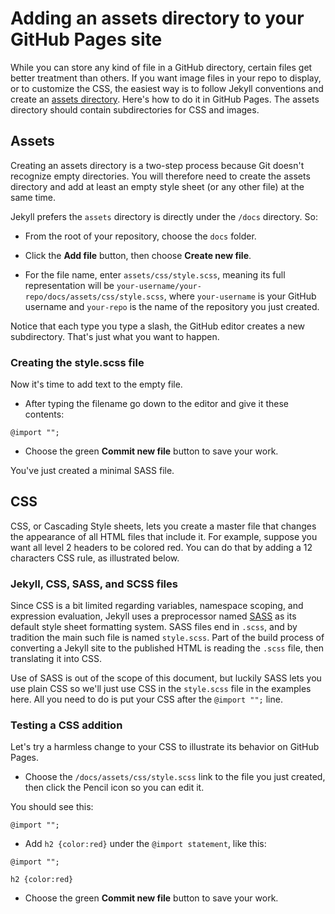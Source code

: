 # Adding an assets directory to your GitHub Pages site

While you can store any kind of file in a GitHub directory, certain files get better treatment than others.
If you want image files in your repo to display, or to customize the CSS, the easiest way is to follow 
Jekyll conventions and create an [assets directory](https://jekyllrb.com/docs/step-by-step/07-assets/).
Here's how to do it in GitHub Pages. The assets directory should contain subdirectories for CSS and images.

## Assets

Creating an assets directory is a two-step process because Git doesn't recognize empty directories.
You will therefore need to create the assets directory and add at least an empty style sheet (or any other file)
at the same time.

Jekyll prefers the `assets` directory  is directly under the `/docs` directory. So:

* From the root of your repository, choose the `docs` folder.

* Click the **Add file** button, then choose **Create new file**.

* For the file name, enter `assets/css/style.scss`, meaning its full representation will be  `your-username/your-repo/docs/assets/css/style.scss`, where `your-username` is your GitHub username and `your-repo` is the name of the repository
you just created.

Notice that each type you type a slash, the GitHub editor creates a new subdirectory. That's 
just what you want to happen.

### Creating the style.scss file

Now it's time to add text to the empty file.

* After typing the filename go down to the editor and give it these contents:

```
@import "";
```

* Choose the green **Commit new file** button to save your work.

You've just created a minimal SASS file.

## CSS

CSS, or Cascading Style sheets, lets you create a master file that changes the appearance of all
HTML files that include it. For example, suppose you want all level 2 headers to be colored red.
You can do that by adding a 12 characters CSS rule, as illustrated below.

### Jekyll, CSS, SASS, and SCSS files

Since CSS is a bit limited regarding variables, namespace scoping, and expression evaluation, Jekyll uses
a preprocessor named [SASS](https://sass-lang.com/guide) as its default style sheet formatting system.
SASS files end in `.scss`, and by tradition the main such file is named `style.scss`. Part of the build
process of converting a Jekyll site to the published HTML is reading the `.scss` file, then translating it into CSS. 

Use of SASS is out of the scope of this document, but luckily SASS lets you use plain CSS so we'll just
use CSS in the `style.scss` file in the examples here. All you need to do is put your CSS after the `@import "";` line.

### Testing a CSS addition

Let's try a harmless change to your CSS to illustrate its behavior on GitHub Pages.

* Choose the `/docs/assets/css/style.scss` link to the file you just created, then click the Pencil icon so you can edit it.

You should see this:

```
@import "";
```

* Add `h2 {color:red}` under the `@import statement`, like this:

```
@import "";

h2 {color:red}
```
* Choose the green **Commit new file** button to save your work.

